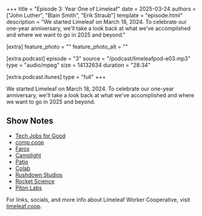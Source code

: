 +++
title = "Episode 3: Year One of Limeleaf"
date = 2025-03-24
authors = ["John Luther", "Blain Smith", "Erik Straub"]
template = "episode.html"
description = "We started Limeleaf on March 18, 2024. To celebrate our one-year anniversary, we'll take a look back at what we've accomplished and where we want to go in 2025 and beyond."

[extra]
feature_photo = ""
feature_photo_alt = ""

[extra.podcast]
episode = "3"
source = "/podcast/limeleafpod-e03.mp3"
type = "audio/mpeg"
size = 14132634
duration = "28:34"

[extra.podcast.itunes]
type = "full"
+++

We started Limeleaf on March 18, 2024. To celebrate our one-year anniversary, we'll take a look back at what we've accomplished and where we want to go in 2025 and beyond.

<!-- more -->

## Show Notes
- [Tech Jobs for Good](https://techjobsforgood.com)
- [comp.coop](https://comp.coop)
- [Farox](https://farox.coop)
- [Camplight](https://camplight.net)
- [Patio](https://patio.coop)
- [Colab](https://colab.coop)
- [Rushdown Studios](https://rushdownstudio.com)
- [Rocket Science](https://rocketscience.gg)
- [Piton Labs](https://pitonlabs.com)

For links, socials, and more info about Limeleaf Worker Cooperative, visit [limeleaf.coop](https://limeleaf.coop).
